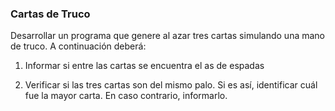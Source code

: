 ### Cartas de Truco

Desarrollar un programa que genere al azar tres cartas simulando una mano de truco. A continuación deberá:

1. Informar si entre las cartas se encuentra el as de espadas

2. Verificar si las tres cartas son del mismo palo. Si es así, identificar cuál fue la mayor carta. En caso contrario, informarlo.